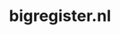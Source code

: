 ---
layout: post
title: "bigregister.nl"
internal_url: "/dutchgov/bigregister.nl.html"
subdomains_count: 27
all_subdomains_count: 42
urls_count: 21
ssl_rank: 93.157894736842
http_rank: 74.047619047619
url_link: /data/bigregister.nl/urls.txt
all_subdomains_link: /data/bigregister.nl/all_subdomains.txt
subdomains_link: /data/bigregister.nl/subdomains.txt
categories: dutchgov
---